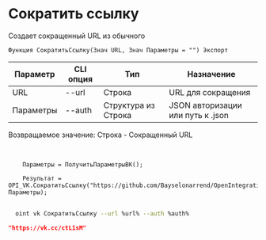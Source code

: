 ﻿---
sidebar_position: 5
---

# Сократить ссылку
 Создает сокращенный URL из обычного



`Функция СократитьСсылку(Знач URL, Знач Параметры = "") Экспорт`

  | Параметр | CLI опция | Тип | Назначение |
  |-|-|-|-|
  | URL | --url | Строка | URL для сокращения |
  | Параметры | --auth | Структура из Строка | JSON авторизации или путь к .json |

  
  Возвращаемое значение:  Строка - Сокращенный URL

<br/>




```bsl title="Пример кода"
    Параметры = ПолучитьПараметрыВК();

    Результат = OPI_VK.СократитьСсылку("https://github.com/Bayselonarrend/OpenIntegrations", Параметры);
```



```sh title="Пример команды CLI"
    
  oint vk СократитьСсылку --url %url% --auth %auth%

```

```json title="Результат"
"https://vk.cc/ctL1sM"
```
